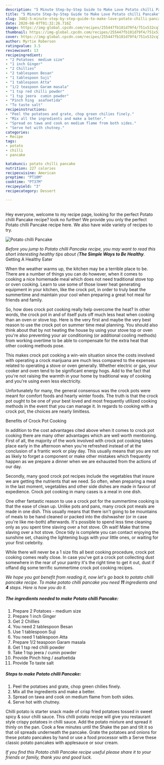 ```yaml
---
description: "5 Minute Step-by-Step Guide to Make Love Potato chilli Pancake"
title: "5 Minute Step-by-Step Guide to Make Love Potato chilli Pancake"
slug: 3482-5-minute-step-by-step-guide-to-make-love-potato-chilli-pancake
date: 2020-08-07T01:32:26.716Z
image: https://img-global.cpcdn.com/recipes/255447fb101d79f4/751x532cq70/potato-chilli-pancake-recipe-main-photo.jpg
thumbnail: https://img-global.cpcdn.com/recipes/255447fb101d79f4/751x532cq70/potato-chilli-pancake-recipe-main-photo.jpg
cover: https://img-global.cpcdn.com/recipes/255447fb101d79f4/751x532cq70/potato-chilli-pancake-recipe-main-photo.jpg
author: Myrtie Roberson
ratingvalue: 3.5
reviewcount: 13
recipeingredient:
- "2 Potatoes  medium size"
- "1 inch Ginger"
- "2 Chillies"
- "2 tablespoon Besan"
- "1 tablespoon Suji"
- "1 tablespoon Atta"
- "1/2 teaspoon Garam masala"
- "1 tsp red chilli powder"
- "1 tsp jeera  cumin powder"
- "Pinch hing  asafoetida"
- "To taste salt"
recipeinstructions:
- "Peel the potatoes and grate, chop green chilies finely."
- "Mix all the ingredients and make a better."
- "Spread on tawa and cook on medium flame from both sides."
- "Serve hot with chutney."
categories:
- Recipe
tags:
- potato
- chilli
- pancake

katakunci: potato chilli pancake 
nutrition: 227 calories
recipecuisine: American
preptime: "PT10M"
cooktime: "PT37M"
recipeyield: "3"
recipecategory: Dessert

---
```

<br>
Hey everyone, welcome to my recipe page, looking for the perfect Potato chilli Pancake recipe? look no further! We provide you only the perfect Potato chilli Pancake recipe here. We also have wide variety of recipes to try.
<br>


![Potato chilli Pancake](https://img-global.cpcdn.com/recipes/255447fb101d79f4/751x532cq70/potato-chilli-pancake-recipe-main-photo.jpg)

<i>Before you jump to Potato chilli Pancake recipe, you may want to read this short interesting healthy tips about {<strong>The Simple Ways to Be Healthy</strong>.</i>
Getting A Healthy Eater


When the weather warms up, the kitchen may be a terrible place to be. There are a number of things you can do however, when it comes to cooking a nice homemade meal which does not need traditional stove top or oven cooking. Learn to use some of those lower heat generating equipment in your kitchen, like the crock pot, in order to truly beat the summertime and maintain your cool when preparing a great hot meal for friends and family.

So, how does crock pot cooking really help overcome the heat? In other words, the crock pot in and of itself puts off much less heat when cooking than an oven or stove top. Here is the very first and maybe the very best reason to use the crock pot on summer time meal planning. You should also think about that by not heating the house by using your stove top or oven you're also preventing your air conditioning (or additional cooling methods) from working overtime to be able to compensate for the extra heat that other cooking methods pose.

This makes crock pot cooking a win-win situation since the costs involved with operating a crock marijuana are much less compared to the expenses related to operating a stove or oven generally. Whether electric or gas, your cooker and oven tend to be significant energy hogs. Add to the fact that you're not raising the warmth in your home by traditional way of cooking and you're using even less electricity.

Unfortunately for many, the general consensus was the crock pots were meant for comfort foods and hearty winter foods.  The truth is that the crock pot ought to be one of your best loved and most frequently utilized cooking methods in the event that you can manage it. In regards to cooking with a crock pot, the choices are nearly limitless.  

Benefits of Crock Pot Cooking

In addition to the cost advantages cited above when it comes to crock pot cooking there are many other advantages which are well worth mentioning. First of all, the majority of the work involved with crock pot cooking takes place early in the afternoon when you're refreshed instead of at the conclusion of a frantic work or play day. This usually means that you are not as likely to forget a component or make other mistakes which frequently happen as we prepare a dinner when we are exhausted from the actions of our day.

Secondly, many good crock pot recipes include the vegetables that insure we are getting the nutrients that we need. So often, when preparing a meal in the last moment, vegetables and other side dishes are made in favour of expedience. Crock pot cooking in many cases is a meal in one dish.

One other fantastic reason to use a crock pot for the summertime cooking is that the ease of clean up.  Unlike pots and pans, many crock pot meals are made in one dish. This usually means that there isn't going to be mountains of meals to be hand cleaned or packed into the dishwasher (or in case you're like me-both) afterwards. It's possible to spend less time cleaning only as you spent time slaving over a hot stove. Oh wait! Make that time slaving over a hot stove. Once tidy is complete you can contact enjoying the sunshine set, chasing the lightening bugs with your little ones, or waiting for your first celebrity.

While there will never be a 1 size fits all best cooking procedure, crock pot cooking comes really close. In case you've got a crock pot collecting dust somewhere in the rear of your pantry it's the right time to get it out, dust if offand dig some terrific summertime crock pot cooking recipes.


<i>We hope you got benefit from reading it, now let's go back to potato chilli pancake recipe. To make potato chilli pancake you need <strong>11</strong> ingredients and <strong>4</strong> steps. Here is how you do it.
</i>

##### The ingredients needed to make Potato chilli Pancake:

1. Prepare 2 Potatoes - medium size
1. Prepare 1 inch Ginger
1. Get 2 Chillies
1. You need 2 tablespoon Besan
1. Use 1 tablespoon Suji
1. You need 1 tablespoon Atta
1. Prepare 1/2 teaspoon Garam masala
1. Get 1 tsp red chilli powder
1. Take 1 tsp jeera / cumin powder
1. Provide Pinch hing / asafoetida
1. Provide To taste salt


##### Steps to make Potato chilli Pancake:

1. Peel the potatoes and grate, chop green chilies finely.
1. Mix all the ingredients and make a better.
1. Spread on tawa and cook on medium flame from both sides.
1. Serve hot with chutney.


Chilli potato is starter snack made of crisp fried potatoes tossed in sweet spicy &amp; sour chilli sauce. This chilli potato recipe will give you restaurant style crispy potatoes in chilli sauce. Add the potato mixture and spread it thinly on the pan. Cook a few minutes until the Shake the pan and tilt it so that oil spreads underneath the pancake. Grate the potatoes and onions for these potato pancakes by hand or use a food processor with a Serve these classic potato pancakes with applesauce or sour cream. 

<i>If you find this Potato chilli Pancake recipe useful please share it to your friends or family, thank you and good luck.</i>

